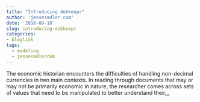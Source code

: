 ```yaml
---
title: "Introducing debkeepr"
author: 'jessesadler.com'
date: '2018-09-18'
slug: introducing-debkeepr
categories:
- bloglink
tags:
  - modeling
  - jessesadlercom
---
```


The economic historian encounters the difficulties of handling non-decimal currencies in two main contexts. In reading through documents that may or may not be primarily economic in nature, the researcher comes across sets of values that need to be manipulated to better understand their[... <i class="fas fa-external-link-alt"></i>](https://jessesadler.com/post/debkeepr-intro/)

